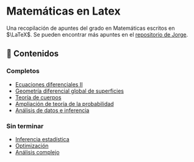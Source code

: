 # Matemáticas en Latex

Una recopilación de apuntes del grado en Matemáticas escritos en $\LaTeX$.
Se pueden encontrar más apuntes en el [repositorio de Jorge](https://github.com/jorgeroddom/matematicas-latex).

## 📖 Contenidos

### Completos

-   [Ecuaciones diferenciales II](https://github.com/DanielSevillano/matematicas-latex/tree/main/Ecuaciones%20diferenciales%20II)
-   [Geometría diferencial global de superficies](https://github.com/DanielSevillano/matematicas-latex/tree/main/Geometría%20diferencial%20global%20de%20superficies)
-   [Teoría de cuerpos](https://github.com/DanielSevillano/matematicas-latex/tree/main/Teoría%20de%20cuerpos)
-   [Ampliación de teoría de la probabilidad](https://github.com/DanielSevillano/matematicas-latex/tree/main/Ampliación%20de%20teoría%20de%20la%20probabilidad)
-   [Análisis de datos e inferencia](https://github.com/DanielSevillano/matematicas-latex/tree/main/Análisis%20de%20datos%20e%20inferencia)

### Sin terminar

-   [Inferencia estadística](https://github.com/DanielSevillano/matematicas-latex/tree/main/Inferencia%20estadística)
-   [Optimización](https://github.com/DanielSevillano/matematicas-latex/tree/main/Optimización)
-   [Análisis complejo](https://github.com/DanielSevillano/matematicas-latex/tree/main/Análisis%20complejo)